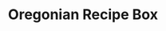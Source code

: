 ---
title: Oregonian Recipe Box
site_url: http://recipes.oregonlive.com/
display_url: recipes.oregonlive.com
skills: Ruby on Rails, Javascript, Front-End Development, Schema
paragraph_1: The Oregonian Recipe Box was a great project to work on, and it was sorely in need of a redesign. The Oregonian had been collecting recipes in their database for quite some time but users were not drawn to these recipes with no photos, poorly optimized search engine optimization, as well as a dated user interface.
paragraph_2: I lead the Front-end Development efforts while working with the design and back-end development teams. Some of the major accomplishments for this project were putting together a custom CMS quickly, writing recipe schema to provide search engines with recipe data to drive traffic, and integrating a fully responsive user experience for filtering, viewing, and searching for recipes.
hero_img: /assets/images/omg-recipes.jpg
first_image: /assets/images/omg-home.jpg
first_image_alt: Oregonian Recipe Box Homepage
second_image: /assets/images/omg-recipe.jpg
second_image_alt: Oregonian Recipe Box Recipe
---